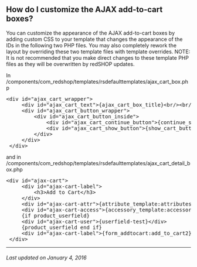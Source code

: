 ## How do I customize the AJAX add-to-cart boxes?
You can customize the appearance of the AJAX add-to-cart boxes by adding custom CSS to your template that changes the appearance of the IDs in the following two PHP files.  You may also completely rework the layout by overriding these two template files with template overrides.  NOTE: It is not recommended that you make direct changes to these template PHP files as they will be overwritten by redSHOP updates.

In /components/com_redshop/templates/rsdefaulttemplates/ajax_cart_box.php

<pre>
&lt;div id="ajax_cart_wrapper"&gt;
     &lt;div id="ajax_cart_text"&gt;{ajax_cart_box_title}&lt;br/&gt;&lt;br/&gt;&lt;/div&gt;
     &lt;div id="ajax_cart_button_wrapper"&gt;
         &lt;div id="ajax_cart_button_inside"&gt;
             &lt;div id="ajax_cart_continue_button"&gt;{continue_shopping_button}&lt;/div&gt;
             &lt;div id="ajax_cart_show_button"&gt;{show_cart_button}&lt;/div&gt;
         &lt;/div&gt;
     &lt;/div&gt;
 &lt;/div&gt;
</pre>

and in /components/com_redshop/templates/rsdefaulttemplates/ajax_cart_detail_box.php

<pre>
&lt;div id="ajax-cart"&gt;
     &lt;div id="ajax-cart-label"&gt;
         &lt;h3&gt;Add to Cart&lt;/h3&gt;
     &lt;/div&gt;
     &lt;div id="ajax-cart-attr"&gt;{attribute_template:attributes}&lt;/div&gt;
     &lt;div id="ajax-cart-access"&gt;{accessory_template:accessory}&lt;/div&gt;
     {if product_userfield}
     &lt;div id="ajax-cart-user"&gt;{userfield-test}&lt;/div&gt;
     {product_userfield end if}
     &lt;div id="ajax-cart-label"&gt;{form_addtocart:add_to_cart2}&lt;/div&gt;
 &lt;/div&gt;
</pre>

<hr>

<h6>Last updated on January 4, 2016</h6>